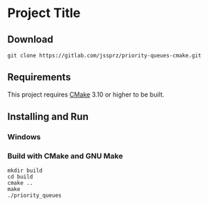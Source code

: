 # Project Title


## Download
```
git clone https://gitlab.com/jssprz/priority-queues-cmake.git
```

## Requirements
This project requires [CMake](https://cmake.org/download/) 3.10 or higher to be built.

## Installing and Run

### Windows

### Build with CMake and GNU Make
```
mkdir build
cd build
cmake ..
make
./priority_queues
```

